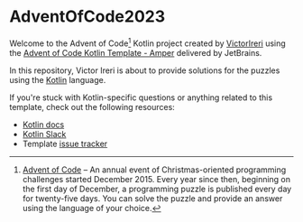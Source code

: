 # AdventOfCode2023

Welcome to the Advent of Code[^aoc] Kotlin project created by [VictorIreri][github] using the [Advent of Code Kotlin Template - Amper][template] delivered by JetBrains.

In this repository, Victor Ireri is about to provide solutions for the puzzles using the [Kotlin][kotlin] language.

If you're stuck with Kotlin-specific questions or anything related to this template, check out the following resources:

- [Kotlin docs][docs]
- [Kotlin Slack][slack]
- Template [issue tracker][issues]


[^aoc]:
    [Advent of Code][aoc] – An annual event of Christmas-oriented programming challenges started December 2015.
    Every year since then, beginning on the first day of December, a programming puzzle is published every day for twenty-five days.
    You can solve the puzzle and provide an answer using the language of your choice.

[aoc]: https://adventofcode.com
[docs]: https://kotlinlang.org/docs/home.html
[github]: https://github.com/victorireri
[issues]: https://github.com/kotlin-hands-on/advent-of-code-kotlin-template-amper/issues
[kotlin]: https://kotlinlang.org
[slack]: https://surveys.jetbrains.com/s3/kotlin-slack-sign-up
[template]: https://github.com/kotlin-hands-on/advent-of-code-kotlin-template-amper
